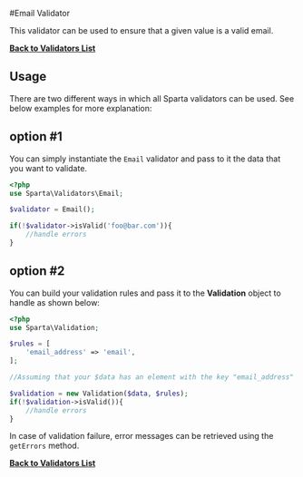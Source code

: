 #Email Validator

This validator can be used to ensure that a given value is a valid email. 

[**Back to Validators List**](./reference.md#validators-list)

## Usage
There are two different ways in which all Sparta validators can be used. See below examples for more explanation:

## option #1
You can simply instantiate the `Email` validator and pass to it the data that you want to validate. 

```php
<?php
use Sparta\Validators\Email;

$validator = Email();

if(!$validator->isValid('foo@bar.com')){ 
	//handle errors
}
```

## option #2
You can build your validation rules and pass it to the __Validation__ object to handle as shown below:

```php
<?php
use Sparta\Validation;

$rules = [
	'email_address' => 'email',
];

//Assuming that your $data has an element with the key "email_address"

$validation = new Validation($data, $rules);
if(!$validation->isValid()){
	//handle errors
}

```

In case of validation failure, error messages can be retrieved using the `getErrors` method.


[**Back to Validators List**](./reference.md#validators-list)
